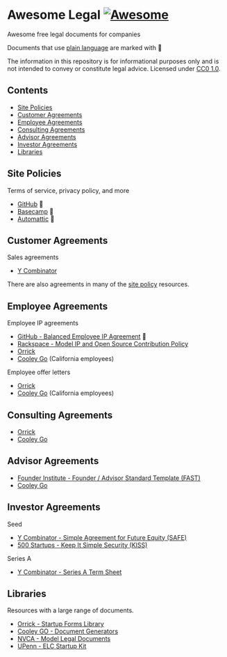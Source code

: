 # Awesome Legal [![Awesome](https://awesome.re/badge-flat2.svg)](https://awesome.re)

Awesome free legal documents for companies

Documents that use [plain language](https://hbr.org/2018/01/the-case-for-plain-language-contracts) are marked with :tada:

The information in this repository is for informational purposes only and is not intended to convey or constitute legal advice. Licensed under [CC0 1.0](LICENSE.txt).

## Contents

- [Site Policies](#site-policies)
- [Customer Agreements](#customer-agreements)
- [Employee Agreements](#employee-agreements)
- [Consulting Agreements](#consulting-agreements)
- [Advisor Agreements](#advisor-agreements)
- [Investor Agreements](#investor-agreements)
- [Libraries](#libraries)

## Site Policies

Terms of service, privacy policy, and more

- [GitHub](https://github.com/github/site-policy) :tada:
- [Basecamp](https://github.com/basecamp/policies) :tada:
- [Automattic](https://github.com/Automattic/legalmattic) :tada:

## Customer Agreements

Sales agreements

- [Y Combinator](https://www.ycombinator.com/sales_agreement/)

There are also agreements in many of the [site policy](#site-policies) resources.

## Employee Agreements

Employee IP agreements

- [GitHub - Balanced Employee IP Agreement](https://github.com/github/balanced-employee-ip-agreement) :tada:
- [Rackspace - Model IP and Open Source Contribution Policy](https://processmechanics.com/2015/07/23/a-model-ip-and-open-source-contribution-policy/)
- [Orrick](https://www.orrick.com/en/Total-Access/Tool-Kit/Start-Up-Forms/Employment-and-Consultant)
- [Cooley Go](https://www.cooleygo.com/documents/form-employee-confidential-information-inventions-assignment-agreement/) (California employees)

Employee offer letters

- [Orrick](https://www.orrick.com/en/Total-Access/Tool-Kit/Start-Up-Forms/Employment-and-Consultant)
- [Cooley Go](https://www.cooleygo.com/documents/form-employee-offer-letter/) (California employees)

## Consulting Agreements

- [Orrick](https://www.orrick.com/en/Total-Access/Tool-Kit/Start-Up-Forms/Employment-and-Consultant)
- [Cooley Go](https://www.cooleygo.com/documents/form-consulting-agreement/)

## Advisor Agreements

- [Founder Institute - Founder / Advisor Standard Template (FAST)](https://fi.co/FAST)
- [Cooley Go](https://www.cooleygo.com/documents/form-advisor-agreement/)

## Investor Agreements

Seed

- [Y Combinator - Simple Agreement for Future Equity (SAFE)](https://www.ycombinator.com/documents/#safe)
- [500 Startups - Keep It Simple Security (KISS)](https://500.co/kiss/)

Series A

- [Y Combinator - Series A Term Sheet](https://www.ycombinator.com/series_a_term_sheet/)

## Libraries

Resources with a large range of documents.

- [Orrick - Startup Forms Library](https://www.orrick.com/Total-Access/Tool-Kit/Start-Up-Forms)
- [Cooley GO - Document Generators](https://www.cooleygo.com/documents/index-document-generators/)
- [NVCA - Model Legal Documents](https://nvca.org/model-legal-documents/)
- [UPenn - ELC Startup Kit](https://www.law.upenn.edu/clinic/entrepreneurship/startupkit/)
